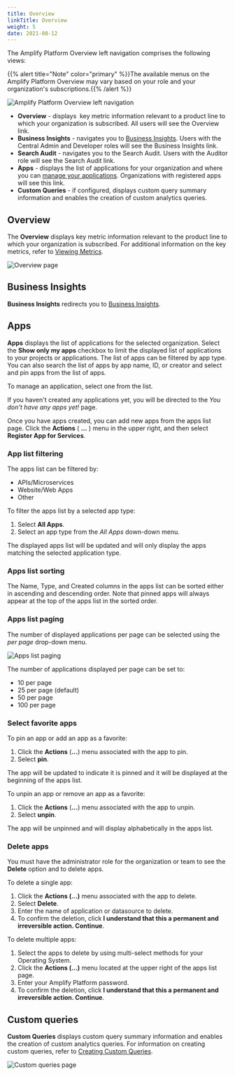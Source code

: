 ```yaml
---
title: Overview
linkTitle: Overview
weight: 5
date: 2021-08-12
---
```


The Amplify Platform Overview left navigation comprises the following views:

{{% alert title="Note" color="primary" %}}The available menus on the Amplify Platform Overview may vary based on your role and your organization's subscriptions.{{% /alert %}}

![Amplify Platform Overview left navigation](/Images/dashboard_left_menu.png)

* **Overview** - displays  key metric information relevant to a product line to which your organization is subscribed. All users will see the Overview link.
* **Business Insights** - navigates you to [Business Insights](https://docs.axway.com/bundle/amplify-central/page/docs/get_actionable_insights/business_insights/index.html). Users with the Central Admin and Developer roles will see the Business Insights link.
* **Search Audit** - navigates you to the Search Audit. Users with the Auditor role will see the Search Audit link.
* **Apps** - displays the list of applications for your organization and where you can [manage your applications](/docs/management_guide/managing_applications/). Organizations with registered apps will see this link.
* **Custom Queries** - if configured, displays custom query summary information and enables the creation of custom analytics queries.

## Overview

The **Overview** displays key metric information relevant to the product line to which your organization is subscribed. For additional information on the key metrics, refer to [Viewing Metrics](/docs/management_guide/managing_applications/viewing_metrics/).

![Overview page](/Images/dasbhoard_home_overview_tab.png)

## Business Insights

**Business Insights** redirects you to [Business Insights](https://docs.axway.com/bundle/amplify-central/page/docs/get_actionable_insights/business_insights/index.html).

## Apps

**Apps** displays the list of applications for the selected organization. Select the **Show only my apps** checkbox to limit the displayed list of applications to your projects or applications. The list of apps can be filtered by app type. You can also search the list of apps by app name, ID, or creator and select and pin apps from the list of apps.

To manage an application, select one from the list.

If you haven't created any applications yet, you will be directed to the *You don't have any apps yet!* page.

Once you have apps created, you can add new apps from the apps list page. Click the **Actions** ( **...** ) menu in the upper right, and then select **Register App for Services**.

### App list filtering

The apps list can be filtered by:

* APIs/Microservices
* Website/Web Apps
* Other

To filter the apps list by a selected app type:

1. Select **All Apps**.
2. Select an app type from the *All Apps* down-down menu.

The displayed apps list will be updated and will only display the apps matching the selected application type.

### Apps list sorting

The Name, Type, and Created columns in the apps list can be sorted either in ascending and descending order. Note that pinned apps will always appear at the top of the apps list in the sorted order.

### Apps list paging

The number of displayed applications per page can be selected using the *per page* drop-down menu.

![Apps list paging](/Images/application_list_paging.png)

The number of applications displayed per page can be set to:

* 10 per page
* 25 per page (default)
* 50 per page
* 100 per page

### Select favorite apps

To pin an app or add an app as a favorite:

1. Click the **Actions** (**...**) menu associated with the app to pin.
2. Select **pin**.

The app will be updated to indicate it is pinned and it will be displayed at the beginning of the apps list.

To unpin an app or remove an app as a favorite:

1. Click the **Actions** (**...**) menu associated with the app to unpin.
2. Select **unpin**.

The app will be unpinned and will display alphabetically in the apps list.

### Delete apps

You must have the administrator role for the organization or team to see the **Delete** option and to delete apps.

To delete a single app:

1. Click the **Actions (...)** menu associated with the app to delete.
2. Select **Delete**.
3. Enter the name of application or datasource to delete.
4. To confirm the deletion, click **I understand that this a permanent and irreversible action. Continue**.

To delete multiple apps:

1. Select the apps to delete by using multi-select methods for your Operating System.
2. Click the **Actions (...)** menu located at the upper right of the apps list page.
3. Enter your Amplify Platform password.
4. To confirm the deletion, click **I understand that this a permanent and irreversible action. Continue**.

## Custom queries

**Custom Queries** displays custom query summary information and enables the creation of custom analytics queries. For information on creating custom queries, refer to [Creating Custom Queries](/docs/management_guide/managing_applications/creating_custom_queries/).

![Custom queries page](/Images/dashboard_home_custom_queries_tab.png)
